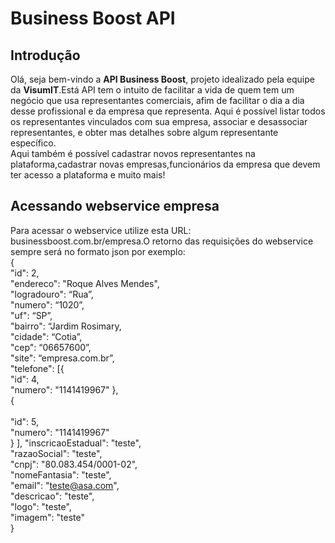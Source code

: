 # **Business Boost API**

## **Introdução**<br>
Olá, seja bem-vindo a **API Business Boost**, projeto idealizado pela equipe da **VisumIT**.Está API tem o intuito de facilitar a vida de quem tem um negócio que usa representantes comerciais, afim de facilitar o dia a dia desse profissional e da empresa que representa. Aqui é possível listar todos os representantes vinculados com sua empresa, associar e desassociar representantes, e obter mas detalhes sobre algum representante específico.<br>
Aqui também é possível cadastrar novos representantes na plataforma,cadastrar novas empresas,funcionários da empresa que devem ter acesso a plataforma e muito mais!<br>

## **Acessando webservice empresa**
Para acessar o webservice utilize esta URL:  businessboost.com.br/empresa.O retorno das requisições do webservice sempre será no formato json por exemplo:<br>
 {<br>
    "id": 2,<br>
    "endereco": "Roque Alves Mendes",<br>
    "logradouro": “Rua”,<br>
    "numero": “1020”,<br>
    "uf": “SP”,<br>
    "bairro": “Jardim Rosimary,<br>
    "cidade": “Cotia”,<br>
    "cep": “06657600”,<br>
    "site": “empresa.com.br”,<br>
    "telefone": [{        
        "id": 4,<br>
        "numero": "1141419967"
},<br>
{    <br>   
        "id": 5,<br>
        "numero": "1141419967"<br>
}
],
    "inscricaoEstadual": "teste",<br>
    "razaoSocial": "teste",<br>
    "cnpj": "80.083.454/0001-02",<br>
    "nomeFantasia": "teste",<br>
    "email": "teste@asa.com",<br>
    "descricao": "teste",<br>
    "logo": "teste",<br>
    "imagem": "teste"<br>
  }<br>
      

                                                                 
                                                                       
                                                                       
                                                                       
                                                                       
                                                                       
                                                                       
                                                                       
                                                                       
                                                                       
                                                                       
                                                                       
                                 
